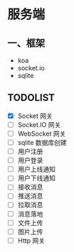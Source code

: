 # 服务端

## 一、框架

-   koa
-   socket.io
-   sqlite

## TODOLIST

-   [x] Socket 网关
-   [ ] Socket.IO 网关
-   [ ] WebSocket 网关
-   [ ] sqlite 数据库创建
-   [ ] 用户注册
-   [ ] 用户登录
-   [ ] 用户上线通知
-   [ ] 用户下线通知
-   [ ] 接收消息
-   [ ] 推送消息
-   [ ] 拉取消息
-   [ ] 消息落地
-   [ ] 文件上传
-   [ ] 图片上传
-   [ ] Http 网关
